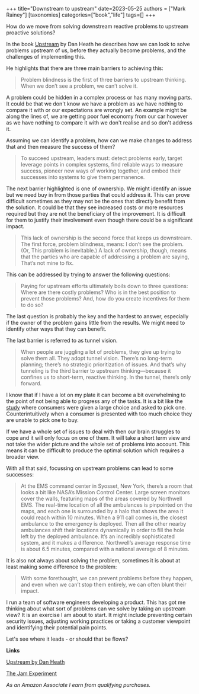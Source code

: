 +++
title="Downstream to upstream"
date=2023-05-25
authors = ["Mark Rainey"]
[taxonomies]
categories=["book","life"]
tags=[]
+++

How do we move from solving downstream reactive problems to upstream proactive solutions?

<!-- more -->

In the book [Upstream](https://amzn.to/3BVqRpj) by Dan Heath he describes how we can look to solve problems upstream of us, before they actually become problems, and the challenges of implementing this.

He highlights that there are three main barriers to achieving this:

> Problem blindness is the first of three barriers to upstream thinking. When we don’t see a problem, we can’t solve it.

A problem could be hidden in a complex process or has many moving parts. It could be that we don't know we have a problem as we have nothing to compare it with or our expectations are wrongly set. An example might be along the lines of, we are getting poor fuel economy from our car however as we have nothing to compare it with we don't realise and so don't address it.

Assuming we can identify a problem, how can we make changes to address that and then measure the success of them?

> To succeed upstream, leaders must: detect problems early, target leverage points in complex systems, find reliable ways to measure success, pioneer new ways of working together, and embed their successes into systems to give them permanence.

The next barrier highlighted is one of ownership. We might identify an issue but we need buy in from those parties that could address it. This can prove difficult sometimes as they may not be the ones that directly benefit from the solution. It could be that they see increased costs or more resources required but they are not the beneficiary of the improvement. It is difficult for them to justify their involvement even though there could be a significant impact.

> This lack of ownership is the second force that keeps us downstream. The first force, problem blindness, means: I don’t see the problem. (Or, This problem is inevitable.) A lack of ownership, though, means that the parties who are capable of addressing a problem are saying, That’s not mine to fix.

This can be addressed by trying to answer the following questions:

> Paying for upstream efforts ultimately boils down to three questions: Where are there costly problems? Who is in the best position to prevent those problems? And, how do you create incentives for them to do so?

The last question is probably the key and the hardest to answer, especially if the owner of the problem gains little from the results. We might need to identify other ways that they can benefit.

The last barrier is referred to as tunnel vision.

> When people are juggling a lot of problems, they give up trying to solve them all. They adopt tunnel vision. There’s no long-term planning; there’s no strategic prioritization of issues. And that’s why tunneling is the third barrier to upstream thinking—because it confines us to short-term, reactive thinking. In the tunnel, there’s only forward.

I know that if I have a lot on my plate it can become a bit overwhelming to the point of not being able to progress any of the tasks. It is a bit like the [study](https://medium.com/@FlorentGeerts/the-jam-experiment-how-choice-overloads-makes-consumers-buy-less-d610f8c37b9b) where consumers were given a large choice and asked to pick one. Counterintuitively when a consumer is presented with too much choice they are unable to pick one to buy. 

If we have a whole set of issues to deal with then our brain struggles to cope and it will only focus on one of them. It will take a short term view and not take the wider picture and the whole set of problems into account. This means it can be difficult to produce the optimal solution which requires a broader view.

With all that said, focussing on upstream problems can lead to some successes:

> At the EMS command center in Syosset, New York, there’s a room that looks a bit like NASA’s Mission Control Center. Large screen monitors cover the walls, featuring maps of the areas covered by Northwell EMS. The real-time location of all the ambulances is pinpointed on the maps, and each one is surrounded by a halo that shows the area it could reach within 10 minutes. When a 911 call comes in, the closest ambulance to the emergency is deployed. Then all the other nearby ambulances shift their locations dynamically in order to fill the hole left by the deployed ambulance. It’s an incredibly sophisticated system, and it makes a difference. Northwell’s average response time is about 6.5 minutes, compared with a national average of 8 minutes.

It is also not always about solving the problem, sometimes it is about at least making some difference to the problem:

> With some forethought, we can prevent problems before they happen, and even when we can’t stop them entirely, we can often blunt their impact.

I run a team of software engineers developing a product. This has got me thinking about what sort of problems can we solve by taking an upstream view? It is an exercise I am about to start. It might include preventing certain security issues, adjusting working practices or taking a customer viewpoint and identifying their potential pain points.

Let's see where it leads - or should that be flows?

__Links__

[Upstream by Dan Heath](https://amzn.to/3BVqRpj) 

[The Jam Experiment](https://medium.com/@FlorentGeerts/the-jam-experiment-how-choice-overloads-makes-consumers-buy-less-d610f8c37b9b)

*As an Amazon Associate I earn from qualifying purchases.*

